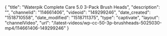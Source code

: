 {
    "title": "Waterpik Complete Care 5.0 3-Pack Brush Heads",
    "description": "",
    "channelid": "114661406",
    "videoid": "149299246",
    "date_created": "1518710558",
    "date_modified": "1518711375",
    "type": "captivate",
    "layout": "channelVideo",
    "url": "\/latest-videos\/wp-cc-50-3p-brushheads-5025030-mp4\/114661406-149299246"
}
